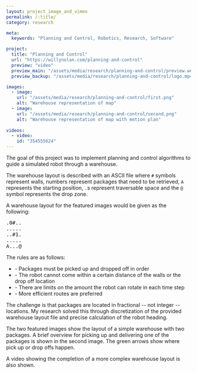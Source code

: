 ```yaml
---
layout: project_image_and_vimeo
permalink: /:title/
category: research

meta:
  keywords: "Planning and Control, Robotics, Research, Software"

project:
  title: "Planning and Control"
  url: "https://willynolan.com/planning-and-control"
  preview: "video"
  preview_main: "/assets/media/research/planning-and-control/preview.webm"
  preview_backup: "/assets/media/research/planning-and-control/logo.mp4"

images:
  - image:
    url: "/assets/media/research/planning-and-control/first.png"
    alt: "Warehouse representation of map"
  - image:
    url: "/assets/media/research/planning-and-control/second.png"
    alt: "Warehouse representation of map with motion plan"
    
videos:
  - video:
    id: "354555624"
---
```

<p>

</p>

<p>
The goal of this project was to implement planning and control algorithms to guide a simulated robot through a warehouse.
</p>

<p>
The warehouse layout is described with an ASCII file where <code>#</code> symbols represent walls, numbers represent 
packages that need to be retrieved, <code>A</code> represents the starting position, <code>.</code>s represent 
traversable space and the <code>@</code> symbol represents the drop zone.
</p>

<p>
A warehouse layout for the featured images would be given as the following:
</p>
<pre class="codeblock">
.0#..
.....
..#1.
.....
A...@
</pre>

<p>
The rules are as follows:
</p>

<ul>
    <li>- Packages must be picked up and dropped off in order</li>
    <li>- The robot cannot come within a certain distance of the walls or the drop off location</li>
    <li>- There are limits on the amount the robot can rotate in each time step</li>
    <li>- More efficient routes are preferred</li>
</ul>

<p>
The challenge is that packages are located in fractional -- not integer -- locations. My research 
solved this through discretization of the provided warehouse layout file and precise calculation of the robot heading.
</p>

<p>
The two featured images show the layout of a simple warehouse with two packages.
A brief overview for picking up and delivering one of the packages is shown in the second image. 
The green arrows show where pick up or drop offs happen.
</p>

<p>
A video showing the completion of a more complex warehouse layout is also shown.
</p>

